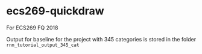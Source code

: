 # ecs269-quickdraw
For ECS269 FQ 2018 

Output for baseline for the project with 345 categories is stored in the folder `rnn_tutorial_output_345_cat`
